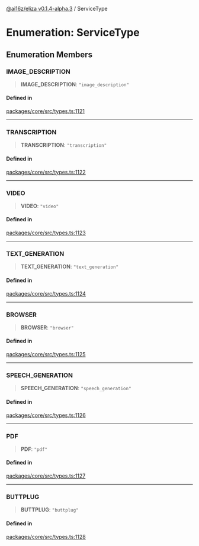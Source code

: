 [@ai16z/eliza v0.1.4-alpha.3](../index.md) / ServiceType

# Enumeration: ServiceType

## Enumeration Members

### IMAGE\_DESCRIPTION

> **IMAGE\_DESCRIPTION**: `"image_description"`

#### Defined in

[packages/core/src/types.ts:1121](https://github.com/madjin/eliza/blob/main/packages/core/src/types.ts#L1121)

***

### TRANSCRIPTION

> **TRANSCRIPTION**: `"transcription"`

#### Defined in

[packages/core/src/types.ts:1122](https://github.com/madjin/eliza/blob/main/packages/core/src/types.ts#L1122)

***

### VIDEO

> **VIDEO**: `"video"`

#### Defined in

[packages/core/src/types.ts:1123](https://github.com/madjin/eliza/blob/main/packages/core/src/types.ts#L1123)

***

### TEXT\_GENERATION

> **TEXT\_GENERATION**: `"text_generation"`

#### Defined in

[packages/core/src/types.ts:1124](https://github.com/madjin/eliza/blob/main/packages/core/src/types.ts#L1124)

***

### BROWSER

> **BROWSER**: `"browser"`

#### Defined in

[packages/core/src/types.ts:1125](https://github.com/madjin/eliza/blob/main/packages/core/src/types.ts#L1125)

***

### SPEECH\_GENERATION

> **SPEECH\_GENERATION**: `"speech_generation"`

#### Defined in

[packages/core/src/types.ts:1126](https://github.com/madjin/eliza/blob/main/packages/core/src/types.ts#L1126)

***

### PDF

> **PDF**: `"pdf"`

#### Defined in

[packages/core/src/types.ts:1127](https://github.com/madjin/eliza/blob/main/packages/core/src/types.ts#L1127)

***

### BUTTPLUG

> **BUTTPLUG**: `"buttplug"`

#### Defined in

[packages/core/src/types.ts:1128](https://github.com/madjin/eliza/blob/main/packages/core/src/types.ts#L1128)
